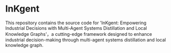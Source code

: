 # InKgent
This repository contains the source code for 'InKgent: Empowering Industrial Decisions with Multi-Agent Systems Distillation and Local Knowledge Graphs'，a cutting-edge framework designed to enhance industrial decision-making through multi-agent systems distillation and local knowledge graph.
